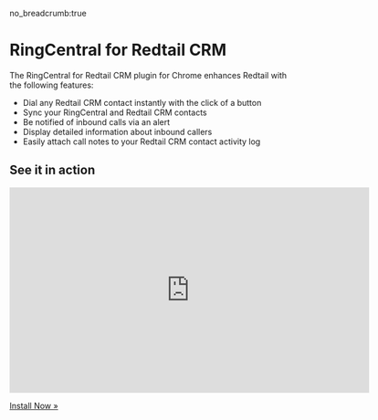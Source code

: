 no_breadcrumb:true

# RingCentral for Redtail CRM

The RingCentral for Redtail CRM plugin for Chrome enhances Redtail with the following features:

- Dial any Redtail CRM contact instantly with the click of a button
- Sync your RingCentral and Redtail CRM contacts
- Be notified of inbound calls via an alert
- Display detailed information about inbound callers
- Easily attach call notes to your Redtail CRM contact activity log

## See it in action

<iframe src="https://www.youtube.com/embed/m5p6R1BOd4Y?modestbranding=1&rel=0&theme=light" width="630" height="360" frameborder="0" allow="accelerometer; autoplay; encrypted-media; gyroscope; picture-in-picture" allowfullscreen></iframe>

<a class="btn btn-primary" href="install/">Install Now &raquo;</a>
